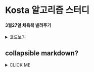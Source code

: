# Kosta 알고리즘 스터디

#### 3월27일 체육복 빌려주기

<details><summary>코드보기</summary>
	
<p>
구현코드:
	
```java
public class ex0326 {
	    public static int solution(int n, int[] lost, int[] reserve) {  		    	
	        int answer = 0;
	        int ll = lost.length;
	        int rl = reserve.length;
	        for(int i=0; i<rl; i++){//자기가 잃어버리고 가져온 애들 지움 lost->100 reserve->200
	            for(int j=0; j<ll ;j++){
	            	if(lost[j]==reserve[i]) {
	            		lost[j]=100;
	            		reserve[i]=200;
	            		answer++;
	            		break;
	            	}	            	
	            }
	        }
	        for(int i=0; i<rl; i++){//이제 빌려줌-앞번호부터 받은애들 100
	            for(int j=0; j<ll ;j++){
	            	if(lost[j]==reserve[i]-1) {
	            		lost[j]=100;
	            		answer++;
	            		break;
	            	}else if(lost[j]==reserve[i]+1) {
	            		lost[j]=100;
	            		answer++;
	            		break;
	            	}
	            }
	        }
	        answer=n-(ll-answer); //총인원-(잃어버린수 - 빌려준수)
	        System.out.println(answer);
	        return answer;
	    }
	public static void main(String[] args) {
		int n1 = 5;
		int n2 = 5;
		int n3 = 3;
		int[] l1 = {2, 4};
		int[] r1 = {1, 3, 5};		
		int[] l2 = {2, 4};
		int[] r2 = {3};		
		int[] l3 = {3};
		int[] r3 = {1};
		int re1 = solution(n1, l1, r1);
		System.out.println();
		int re2 = solution(n2, l2, r2);
		System.out.println();
		int re3 = solution(n3, l3, r3);
	}

}
 ```
</p>

</details>

## collapsible markdown?
<details>
<summary>CLICK ME</summary>

<p>
#### yes, even hidden code blocks!

```python
print("hello world!")
```
</p>
</details>

